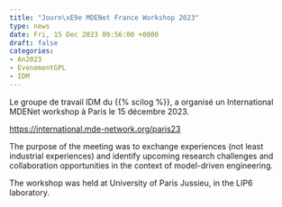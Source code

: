```yaml
---
title: "Journ\xE9e MDENet France Workshop 2023"
type: news
date: Fri, 15 Dec 2023 09:56:00 +0000
draft: false
categories:
- An2023
- EvenementGPL
- IDM
---
```


Le groupe de travail IDM du {{% scilog %}}, a organisé un International MDENet workshop à Paris le 15 décembre 2023.

<https://international.mde-network.org/paris23>

The purpose of the meeting was to exchange experiences (not least industrial experiences) and identify upcoming research challenges and collaboration opportunities in the context of model-driven engineering.

The workshop was held at University of Paris Jussieu, in the LIP6 laboratory.
